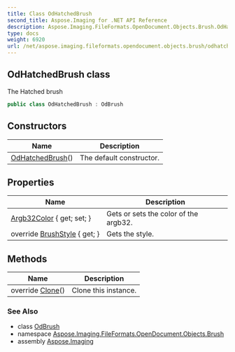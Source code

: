 ```yaml
---
title: Class OdHatchedBrush
second_title: Aspose.Imaging for .NET API Reference
description: Aspose.Imaging.FileFormats.OpenDocument.Objects.Brush.OdHatchedBrush class. The Hatched brush
type: docs
weight: 6920
url: /net/aspose.imaging.fileformats.opendocument.objects.brush/odhatchedbrush/
---
```

## OdHatchedBrush class

The Hatched brush

```csharp
public class OdHatchedBrush : OdBrush
```

## Constructors

| Name | Description |
| --- | --- |
| [OdHatchedBrush](odhatchedbrush/)() | The default constructor. |

## Properties

| Name | Description |
| --- | --- |
| [Argb32Color](../../aspose.imaging.fileformats.opendocument.objects.brush/odhatchedbrush/argb32color/) { get; set; } | Gets or sets the color of the argb32. |
| override [BrushStyle](../../aspose.imaging.fileformats.opendocument.objects.brush/odhatchedbrush/brushstyle/) { get; } | Gets the style. |

## Methods

| Name | Description |
| --- | --- |
| override [Clone](../../aspose.imaging.fileformats.opendocument.objects.brush/odhatchedbrush/clone/)() | Clone this instance. |

### See Also

* class [OdBrush](../odbrush/)
* namespace [Aspose.Imaging.FileFormats.OpenDocument.Objects.Brush](../../aspose.imaging.fileformats.opendocument.objects.brush/)
* assembly [Aspose.Imaging](../../)


